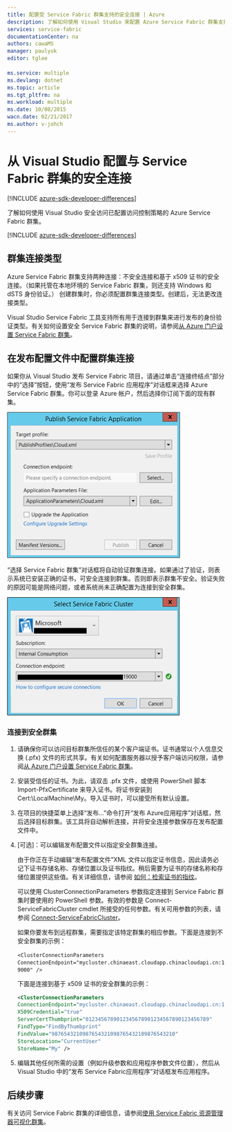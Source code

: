 ```yaml
---
title: 配置受 Service Fabric 群集支持的安全连接 | Azure
description: 了解如何使用 Visual Studio 来配置 Azure Service Fabric 群集支持的安全连接。
services: service-fabric
documentationCenter: na
authors: cawaMS
manager: paulyuk
editor: tglee

ms.service: multiple
ms.devlang: dotnet
ms.topic: article
ms.tgt_pltfrm: na
ms.workload: multiple
ms.date: 10/08/2015
wacn.date: 02/21/2017
ms.author: v-johch
---
```


# 从 Visual Studio 配置与 Service Fabric 群集的安全连接

[!INCLUDE [azure-sdk-developer-differences](../../includes/azure-sdk-developer-differences.md)]

了解如何使用 Visual Studio 安全访问已配置访问控制策略的 Azure Service Fabric 群集。

[!INCLUDE [azure-sdk-developer-differences](../../includes/azure-visual-studio-login-guide.md)]

## 群集连接类型

Azure Service Fabric 群集支持两种连接：不安全连接和基于 x509 证书的安全连接。（如果托管在本地环境的 Service Fabric 群集，则还支持 Windows 和 dSTS 身份验证。） 创建群集时，你必须配置群集连接类型。创建后，无法更改连接类型。

Visual Studio Service Fabric 工具支持所有用于连接到群集来进行发布的身份验证类型。有关如何设置安全 Service Fabric 群集的说明，请参阅[从 Azure 门户设置 Service Fabric 群集](./service-fabric-cluster-creation-via-portal.md)。

## 在发布配置文件中配置群集连接

如果你从 Visual Studio 发布 Service Fabric 项目，请通过单击“连接终结点”部分中的“选择”按钮，使用“发布 Service Fabric 应用程序”对话框来选择 Azure Service Fabric 群集。你可以登录 Azure 帐户，然后选择你订阅下面的现有群集。

![“发布 Service Fabric 应用程序”对话框用于配置 Service Fabric 连接。][publishdialog]

“选择 Service Fabric 群集”对话框将自动验证群集连接。如果通过了验证，则表示系统已安装正确的证书，可安全连接到群集。否则即表示群集不安全。验证失败的原因可能是网络问题，或者系统尚未正确配置为连接到安全群集。

![在“选择 Service Fabric 群集”对话框中，你可以配置现有的 Service Fabric 群集连接，或创建并配置新的群集连接。][selectsfcluster]

### 连接到安全群集

1. 请确保你可以访问目标群集所信任的某个客户端证书。证书通常以个人信息交换 (.pfx) 文件的形式共享。有关如何配置服务器以授予客户端访问权限，请参阅[从 Azure 门户设置 Service Fabric 群集](./service-fabric-cluster-creation-via-portal.md)。

2. 安装受信任的证书。为此，请双击 .pfx 文件，或使用 PowerShell 脚本 Import-PfxCertificate 来导入证书。将证书安装到 Cert:\\LocalMachine\\My。导入证书时，可以接受所有默认设置。

3. 在项目的快捷菜单上选择“发布...”命令打开“发布 Azure应用程序”对话框，然后选择目标群集。该工具将自动解析连接，并将安全连接参数保存在发布配置文件中。

4. [可选]：可以编辑发布配置文件以指定安全群集连接。

    由于你正在手动编辑“发布配置文件”XML 文件以指定证书信息，因此请务必记下证书存储名称、存储位置以及证书指纹。稍后需要为证书的存储名称和存储位置提供这些值。有关详细信息，请参阅 [如何：检索证书的指纹](https://msdn.microsoft.com/zh-cn/library/ms734695(v=vs.110).aspx)。

    可以使用 ClusterConnectionParameters 参数指定连接到 Service Fabric 群集时要使用的 PowerShell 参数。有效的参数是 Connect-ServiceFabricCluster cmdlet 所接受的任何参数。有关可用参数的列表，请参阅 [Connect-ServiceFabricCluster](https://msdn.microsoft.com/zh-cn/library/mt125938.aspx)。

    如果你要发布到远程群集，需要指定该特定群集的相应参数。下面是连接到不安全群集的示例：

    `<ClusterConnectionParameters ConnectionEndpoint="mycluster.chinaeast.cloudapp.chinacloudapi.cn:19000" />`

    下面是连接到基于 x509 证书的安全群集的示例：

    ```xml
    <ClusterConnectionParameters
    ConnectionEndpoint="mycluster.chinaeast.cloudapp.chinacloudapi.cn:19000"
    X509Credential="true"
    ServerCertThumbprint="0123456789012345678901234567890123456789"
    FindType="FindByThumbprint"
    FindValue="9876543210987654321098765432109876543210"
    StoreLocation="CurrentUser"
    StoreName="My" />
    ```

5. 编辑其他任何所需的设置（例如升级参数和应用程序参数文件位置），然后从 Visual Studio 中的“发布 Service Fabric应用程序”对话框发布应用程序。

## 后续步骤
有关访问 Service Fabric 群集的详细信息，请参阅[使用 Service Fabric 资源管理器可视化群集](./service-fabric-visualizing-your-cluster.md)。

<!--Image references-->
[publishdialog]: ./media/service-fabric-visualstudio-configure-secure-connections/publishdialog.png
[selectsfcluster]: ./media/service-fabric-visualstudio-configure-secure-connections/selectsfcluster.png

<!---HONumber=Mooncake_Quality_Review_0125_2017-->